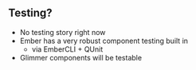 ## Testing?

- No testing story right now
- Ember has a very robust component testing built in
  - via EmberCLI + QUnit
- Glimmer components will be testable